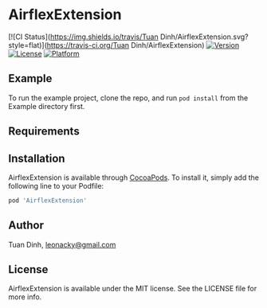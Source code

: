 # AirflexExtension

[![CI Status](https://img.shields.io/travis/Tuan Dinh/AirflexExtension.svg?style=flat)](https://travis-ci.org/Tuan Dinh/AirflexExtension)
[![Version](https://img.shields.io/cocoapods/v/AirflexExtension.svg?style=flat)](https://cocoapods.org/pods/AirflexExtension)
[![License](https://img.shields.io/cocoapods/l/AirflexExtension.svg?style=flat)](https://cocoapods.org/pods/AirflexExtension)
[![Platform](https://img.shields.io/cocoapods/p/AirflexExtension.svg?style=flat)](https://cocoapods.org/pods/AirflexExtension)

## Example

To run the example project, clone the repo, and run `pod install` from the Example directory first.

## Requirements

## Installation

AirflexExtension is available through [CocoaPods](https://cocoapods.org). To install
it, simply add the following line to your Podfile:

```ruby
pod 'AirflexExtension'
```

## Author

Tuan Dinh, leonacky@gmail.com

## License

AirflexExtension is available under the MIT license. See the LICENSE file for more info.
